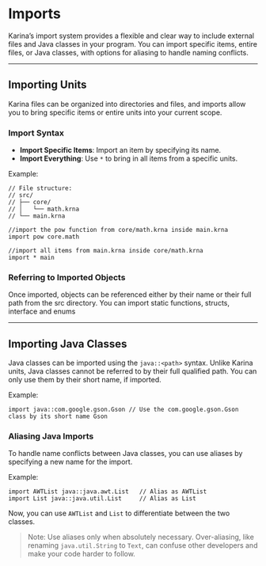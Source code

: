 # Imports

Karina’s import system provides a flexible and clear way to include external files and Java classes in your program. You can import specific items, entire files, or Java classes, with options for aliasing to handle naming conflicts.

---

## Importing Units

Karina files can be organized into directories and files, and imports allow you to bring specific items or entire units into your current scope.

### Import Syntax

- **Import Specific Items**: Import an item by specifying its name.
- **Import Everything**: Use `*` to bring in all items from a specific units.

Example:

```karina
// File structure:
// src/
// ├── core/
// │   └── math.krna
// └── main.krna

//import the pow function from core/math.krna inside main.krna
import pow core.math 

//import all items from main.krna inside core/math.krna
import * main 
```

### Referring to Imported Objects

Once imported, objects can be referenced either by their name or their full path from the src directory. You can import static functions, structs, interface and enums

---

## Importing Java Classes

Java classes can be imported using the `java::<path>` syntax. Unlike Karina units, Java classes cannot be referred to by their full qualified path. You can only use them by their short name, if imported.

Example:

```karina
import java::com.google.gson.Gson // Use the com.google.gson.Gson class by its short name Gson
```

### Aliasing Java Imports

To handle name conflicts between Java classes, you can use aliases by specifying a new name for the import.

Example:

```karina
import AWTList java::java.awt.List   // Alias as AWTList
import List java::java.util.List     // Alias as List
```

Now, you can use `AWTList` and `List` to differentiate between the two classes.

> Note:
> Use aliases only when absolutely necessary. Over-aliasing, like renaming `java.util.String` to `Text`, can confuse other developers and make your code harder to follow.
